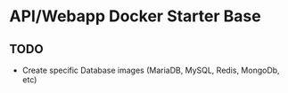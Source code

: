 # API/Webapp Docker Starter Base

## TODO
- Create specific Database images (MariaDB, MySQL, Redis, MongoDb, etc)